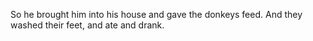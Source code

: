 So he brought him into his house and gave the donkeys feed. And they washed their feet, and ate and drank.
